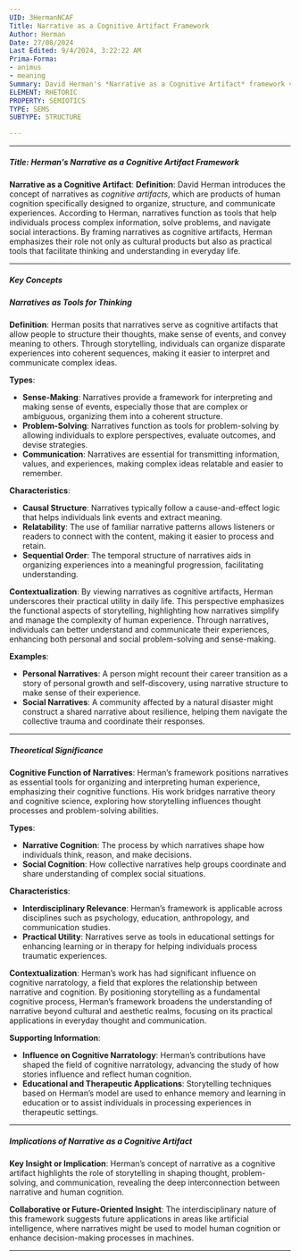 ```yaml
---
UID: 3HermanNCAF
Title: Narrative as a Cognitive Artifact Framework
Author: Herman
Date: 27/08/2024
Last Edited: 9/4/2024, 3:22:22 AM
Prima-Forma:
- animus
- meaning
Summary: David Herman's *Narrative as a Cognitive Artifact* framework views narratives as tools for organizing, structuring, and communicating experiences, emphasizing their role in cognitive processes such as sense-making, problem-solving, and social interaction. This approach bridges narrative theory with cognitive science, highlighting how storytelling shapes and facilitates human thought and decision-making.
ELEMENT: RHETORIC
PROPERTY: SEMIOTICS
TYPE: SEMS
SUBTYPE: STRUCTURE

---
```

---

##### Title: **Herman's Narrative as a Cognitive Artifact Framework**

**Narrative as a Cognitive Artifact**:
   **Definition**: David Herman introduces the concept of narratives as *cognitive artifacts*, which are products of human cognition specifically designed to organize, structure, and communicate experiences. According to Herman, narratives function as tools that help individuals process complex information, solve problems, and navigate social interactions. By framing narratives as cognitive artifacts, Herman emphasizes their role not only as cultural products but also as practical tools that facilitate thinking and understanding in everyday life.

---

##### Key Concepts

##### Narratives as Tools for Thinking

**Definition**:
   Herman posits that narratives serve as cognitive artifacts that allow people to structure their thoughts, make sense of events, and convey meaning to others. Through storytelling, individuals can organize disparate experiences into coherent sequences, making it easier to interpret and communicate complex ideas.

**Types**:
   - **Sense-Making**: Narratives provide a framework for interpreting and making sense of events, especially those that are complex or ambiguous, organizing them into a coherent structure.
   - **Problem-Solving**: Narratives function as tools for problem-solving by allowing individuals to explore perspectives, evaluate outcomes, and devise strategies.
   - **Communication**: Narratives are essential for transmitting information, values, and experiences, making complex ideas relatable and easier to remember.

**Characteristics**:
   - **Causal Structure**: Narratives typically follow a cause-and-effect logic that helps individuals link events and extract meaning.
   - **Relatability**: The use of familiar narrative patterns allows listeners or readers to connect with the content, making it easier to process and retain.
   - **Sequential Order**: The temporal structure of narratives aids in organizing experiences into a meaningful progression, facilitating understanding.

**Contextualization**:
   By viewing narratives as cognitive artifacts, Herman underscores their practical utility in daily life. This perspective emphasizes the functional aspects of storytelling, highlighting how narratives simplify and manage the complexity of human experience. Through narratives, individuals can better understand and communicate their experiences, enhancing both personal and social problem-solving and sense-making.

**Examples**:
   - **Personal Narratives**: A person might recount their career transition as a story of personal growth and self-discovery, using narrative structure to make sense of their experience.
   - **Social Narratives**: A community affected by a natural disaster might construct a shared narrative about resilience, helping them navigate the collective trauma and coordinate their responses.

---

##### Theoretical Significance

**Cognitive Function of Narratives**:
   Herman’s framework positions narratives as essential tools for organizing and interpreting human experience, emphasizing their cognitive functions. His work bridges narrative theory and cognitive science, exploring how storytelling influences thought processes and problem-solving abilities.

**Types**:
   - **Narrative Cognition**: The process by which narratives shape how individuals think, reason, and make decisions.
   - **Social Cognition**: How collective narratives help groups coordinate and share understanding of complex social situations.

**Characteristics**:
   - **Interdisciplinary Relevance**: Herman’s framework is applicable across disciplines such as psychology, education, anthropology, and communication studies.
   - **Practical Utility**: Narratives serve as tools in educational settings for enhancing learning or in therapy for helping individuals process traumatic experiences.

**Contextualization**:
   Herman’s work has had significant influence on cognitive narratology, a field that explores the relationship between narrative and cognition. By positioning storytelling as a fundamental cognitive process, Herman’s framework broadens the understanding of narrative beyond cultural and aesthetic realms, focusing on its practical applications in everyday thought and communication.

**Supporting Information**:
   - **Influence on Cognitive Narratology**: Herman’s contributions have shaped the field of cognitive narratology, advancing the study of how stories influence and reflect human cognition.
   - **Educational and Therapeutic Applications**: Storytelling techniques based on Herman’s model are used to enhance memory and learning in education or to assist individuals in processing experiences in therapeutic settings.

---

##### Implications of Narrative as a Cognitive Artifact

**Key Insight or Implication**:
   Herman’s concept of narrative as a cognitive artifact highlights the role of storytelling in shaping thought, problem-solving, and communication, revealing the deep interconnection between narrative and human cognition.

**Collaborative or Future-Oriented Insight**:
   The interdisciplinary nature of this framework suggests future applications in areas like artificial intelligence, where narratives might be used to model human cognition or enhance decision-making processes in machines.

---
